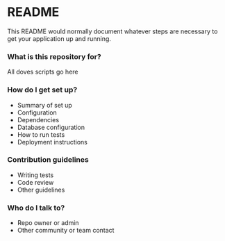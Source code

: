 # README #

This README would normally document whatever steps are necessary to get your application up and running.

### What is this repository for? ###

All doves scripts go here

### How do I get set up? ###

* Summary of set up
* Configuration
* Dependencies
* Database configuration
* How to run tests
* Deployment instructions

### Contribution guidelines ###

* Writing tests
* Code review
* Other guidelines

### Who do I talk to? ###

* Repo owner or admin
* Other community or team contact